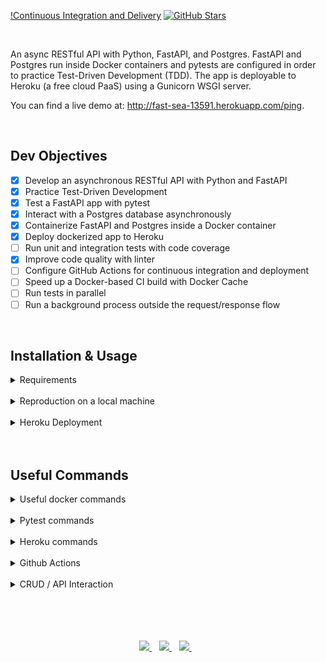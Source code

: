 [!Continuous Integration and Delivery](https://github.com/jordanhoare/fastapi-api/workflows/Continuous%20Integration%20and%20Delivery/badge.svg?branch=main) [![GitHub Stars](https://img.shields.io/github/stars/jordanhoare/fastapi-api.svg)](https://github.com/jordanhoare/fastapi-api/stargazers)


</br>

An async RESTful API with Python, FastAPI, and Postgres. FastAPI and Postgres run inside Docker containers and pytests are configured in order to practice Test-Driven Development (TDD).  The app is deployable to Heroku (a free cloud PaaS) using a Gunicorn WSGI server.

You can find a live demo at: http://fast-sea-13591.herokuapp.com/ping.

</br>


## Dev Objectives
- [x] Develop an asynchronous RESTful API with Python and FastAPI
- [x] Practice Test-Driven Development
- [x] Test a FastAPI app with pytest
- [x] Interact with a Postgres database asynchronously
- [x] Containerize FastAPI and Postgres inside a Docker container
- [x] Deploy dockerized app to Heroku
- [ ] Run unit and integration tests with code coverage
- [x] Improve code quality with linter
- [ ] Configure GitHub Actions for continuous integration and deployment
- [ ] Speed up a Docker-based CI build with Docker Cache
- [ ] Run tests in parallel
- [ ] Run a background process outside the request/response flow

</br>



## Installation & Usage

<details>
  <summary>Requirements</summary>

</br>

- [Git](https://git-scm.com/) for command-line interface 
- [Pyenv](https://github.com/pyenv/pyenv) for Python version management tool
- [Poetry](https://python-poetry.org/docs/) for dependency management and packaging
- [Docker](https://docs.docker.com/get-docker/) for developing, shipping, and running applications
- [Heroku CLI](https://devcenter.heroku.com/articles/heroku-cli) for cloud deployment
</details>

</br>

<details>
  <summary>Reproduction on a local machine</summary>

</br>

- Clone the GitHub repository to an empty folder on your local machine:
    ```
    gh repo clone jordanhoare/fastapi-api
    ```
- Initialise poetry:
    ```
    poetry build
    ```
- Build a docker image and run the container in detached mode:
    ```
    docker-compose build
    docker-compose up -d
    docker-compose logs web
    ```
- Check the logs of the web service:
    ```
    docker-compose logs web
    ```
</details>

</br>


<details>
  <summary>Heroku Deployment</summary>

</br>

* fast-sea-13591: change to the name of the Heroku app 

- Login:
    ```
    heroku login
    ```
- Create a new app:
    ```
    heroku create
    ```
- Register container:
    ```
    heroku container:login
    ```
- Provision a Postgres database:
    ```
    heroku addons:create heroku-postgresql:hobby-dev --app
    ```
- Build the production image:
    ```
    docker build -f project/Dockerfile.prod -t registry.heroku.com/fast-sea-13591/web ./project
    ```
- Push image to registry:
    ```
    docker push registry.heroku.com/fast-sea-13591/web:latest
    ```
- Release the image:
    ```
    heroku container:release web --app fast-sea-13591
    ```
- Apply the migrations:
    ```
    heroku run aerich upgrade --app fast-sea-13591
    ```
</details>

</details>

</br>

</br>

## Useful Commands

<details>
  <summary>Useful docker commands</summary>

</br>

- Bring down the containers and volumes
    ```
    docker-compose down -v
    ```
- Build the image and spin up the two containers:
    ```
    docker-compose up -d --build
    ```
- Apply migration:
    ```
    docker-compose exec web aerich upgrade
    ```
- Access data tables via psql:
    ```
    docker-compose exec web-db psql -U postgres
    \c web_dev
    \dt
    ```
- With the containers up and running, run the tests:
    ```
    docker-compose exec web python -m pytest
    ```
- Generate schema via Tortoise:
    ```
    docker-compose exec web python app/db.py
    ```
- Create the first migration (Aerich init):
    ```
    docker-compose exec web aerich init-db
    ```
- Define entrypoint:
    ```
    chmod +x project/entrypoint.sh
    ```
- Code quality:
    ```
    docker-compose exec web black . --check
    docker-compose exec web isort . --check-only
    docker-compose exec web flake8 .
    ```
</details>

</br>

<details>
  <summary>Pytest commands</summary>

</br>
D:\CompSci\Projects\fastapi-api\README.md
- Normal run
    ```
    docker-compose exec web python -m pytest
    ```
- Disable warnings
    ```
    docker-compose exec web python -m pytest -p no:warnings
    ```
- Run only the last failed tests
    ```
    docker-compose exec web python -m pytest --lf
    ```
- Run only the tests with names that match the string expression
    ```
    docker-compose exec web python -m pytest -k "summary and not test_read_summary"
    ```
- Stop the test session after the first failure
    ```
    docker-compose exec web python -m pytest -x
    ```
- Enter PDB after first failure then end the test session
    ```
    docker-compose exec web python -m pytest -x --pdb
    ```
- Stop the test run after two failures
    ```
    docker-compose exec web python -m pytest --maxfail=2
    ```
- Show local variables in tracebacks
    ```
    docker-compose exec web python -m pytest -l
    ```
- List the 2 slowest tests
    ```
    docker-compose exec web python -m pytest --durations=2
    ```
</br>

</details>

</br>

<details>
  <summary>Heroku commands</summary>

</br>

* fast-sea-13591: change to the name of the Heroku app 

- Provision a Postgres database:
    ```
    heroku addons:create heroku-postgresql:hobby-dev --app
    ```
- Build the production image:
    ```
    docker build -f project/Dockerfile.prod -t registry.heroku.com/fast-sea-13591/web ./project
    ```
- To test locally, spin up the container:
    ```
    docker run --name fastapi-tdd -e PORT=8765 -e DATABASE_URL=sqlite://sqlite.db -p 5003:8765 registry.heroku.com/fast-sea-13591/web:latest
        test @ http://localhost:5003/ping/
    ```
- Bring down the container:
    ```
    docker rm fastapi-tdd -f
    ```
- Push image to registry:
    ```
    docker push registry.heroku.com/fast-sea-13591/web:latest
    ```
- Release the image:
    ```
    heroku container:release web --app fast-sea-13591
    ```
- Apply the migrations:
    ```
    heroku run aerich upgrade --app fast-sea-13591
    ```
</details>

</br>

<details>
  <summary>Github Actions</summary>

</br>

- Build and tag the image:
    ```
    docker build -f project/Dockerfile.prod -t docker.pkg.github.com/<USERNAME>/<REPOSITORY_NAME>/summarizer:latest ./project
    ```
-  Authenticate to GitHub Packages with Docker:
    ```
    docker login docker.pkg.github.com -u <USERNAME> -p <TOKEN>
    ```
-  Push the image to the Container registry on GitHub Packages
    ```
    docker push docker.pkg.github.com/<USERNAME>/<REPOSITORY_NAME>/summarizer:latest
    ```
</details>

</br>

<details>
  <summary>CRUD / API Interaction</summary>

</br>

- Test routes locally with HTTPie:
    ```
    http --json POST http://localhost:8004/summaries/ url=https://testerwebsite.io
    ```
- Test routes of deployed container with HTTPie:
    ```
    http --json POST https://fast-sea-13591.herokuapp.com/summaries/ url=https://testerwebsite.io
    ```
</details>

</br>

</br>

</br>

</br>

<p align="center">
    <a href="https://www.linkedin.com/in/jordan-hoare/">
        <img src="https://img.shields.io/badge/LinkedIn-0077B5?style=for-the-badge&logo=linkedin&logoColor=white" />
    </a>&nbsp;&nbsp;
    <a href="https://www.kaggle.com/jordanhoare">
        <img src="https://img.shields.io/badge/Kaggle-20BEFF?style=for-the-badge&logo=Kaggle&logoColor=white" />
    </a>&nbsp;&nbsp;
    <a href="mailto:jordanhoare0@gmail.com">
        <img src="https://img.shields.io/badge/Gmail-D14836?style=for-the-badge&logo=gmail&logoColor=white" />
    </a>&nbsp;&nbsp;
</p>


